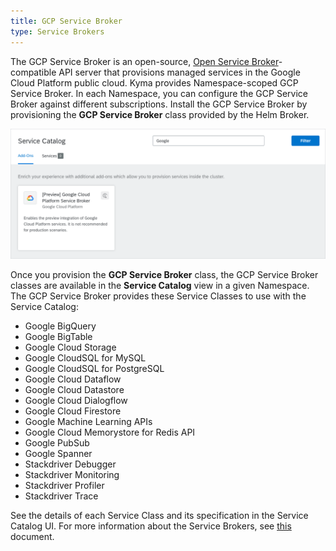 ```yaml
---
title: GCP Service Broker
type: Service Brokers
---
```


The GCP Service Broker is an open-source, [Open Service Broker](https://www.openservicebrokerapi.org/)-compatible API server that provisions managed services in the Google Cloud Platform public cloud. Kyma provides Namespace-scoped GCP Service Broker. In each Namespace, you can configure the GCP Service Broker against different subscriptions. Install the GCP Service Broker by provisioning the **GCP Service Broker** class provided by the Helm Broker.

![gcp broker class](./assets/gcp-class.png)

Once you provision the **GCP Service Broker** class, the GCP Service Broker classes are available in the **Service Catalog** view in a given Namespace.
The GCP Service Broker provides these Service Classes to use with the Service Catalog:

* Google BigQuery
* Google BigTable
* Google Cloud Storage
* Google CloudSQL for MySQL
* Google CloudSQL for PostgreSQL
* Google Cloud Dataflow
* Google Cloud Datastore
* Google Cloud Dialogflow
* Google Cloud Firestore
* Google Machine Learning APIs
* Google Cloud Memorystore for Redis API
* Google PubSub
* Google Spanner
* Stackdriver Debugger
* Stackdriver Monitoring
* Stackdriver Profiler
* Stackdriver Trace

See the details of each Service Class and its specification in the Service Catalog UI.
For more information about the Service Brokers, see [this](#service-brokers-service-brokers) document.
